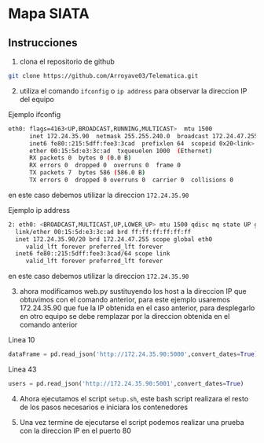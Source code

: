 # Mapa SIATA
## Instrucciones
1. clona el repositorio de github
```bash
git clone https://github.com/Arroyave03/Telematica.git
```

2. utiliza el comando ``ifconfig`` o ``ip address`` para observar la direccion IP del equipo

  Ejemplo ifconfig
  ```bash
  eth0: flags=4163<UP,BROADCAST,RUNNING,MULTICAST>  mtu 1500
        inet 172.24.35.90  netmask 255.255.240.0  broadcast 172.24.47.255
        inet6 fe80::215:5dff:fee3:3cad  prefixlen 64  scopeid 0x20<link>
        ether 00:15:5d:e3:3c:ad  txqueuelen 1000  (Ethernet)
        RX packets 0  bytes 0 (0.0 B)
        RX errors 0  dropped 0  overruns 0  frame 0
        TX packets 7  bytes 586 (586.0 B)
        TX errors 0  dropped 0 overruns 0  carrier 0  collisions 0
  ```
  en este caso debemos utilizar la direccion ``172.24.35.90``

  Ejemplo ip address
  ```bash
  2: eth0: <BROADCAST,MULTICAST,UP,LOWER_UP> mtu 1500 qdisc mq state UP group default qlen 1000
    link/ether 00:15:5d:e3:3c:ad brd ff:ff:ff:ff:ff:ff
    inet 172.24.35.90/20 brd 172.24.47.255 scope global eth0
       valid_lft forever preferred_lft forever
    inet6 fe80::215:5dff:fee3:3cad/64 scope link
       valid_lft forever preferred_lft forever
  ```
  en este caso debemos utilizar la direccion ``172.24.35.90``

  3. ahora modificamos web.py sustituyendo los host a la direccion IP que obtuvimos con el comando anterior, para este ejemplo usaremos 172.24.35.90 que fue la IP obtenida en el caso anterior, para desplegarlo en otro equipo se debe remplazar por la direccion obtenida en el comando anterior

   Linea 10
  ```python
  dataFrame = pd.read_json('http://172.24.35.90:5000',convert_dates=True)
  ```

  Linea 43
  ```python
  users = pd.read_json('http://172.24.35.90:5001',convert_dates=True)
  ```

  4. Ahora ejecutamos el script ``setup.sh``, este bash script realizara el resto de los pasos necesarios e iniciara los contenedores

  5. Una vez termine de ejecutarse el script podemos realizar una prueba con la direccion IP en el puerto 80

  
